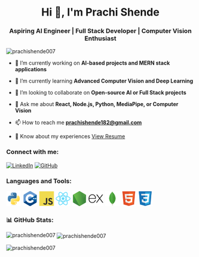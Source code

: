 <h1 align="center">Hi 👋, I'm Prachi Shende</h1>
<h3 align="center">Aspiring AI Engineer | Full Stack Developer | Computer Vision Enthusiast</h3>

<p align="left"> <img src="https://komarev.com/ghpvc/?username=prachishende007&label=Profile%20views&color=0e75b6&style=flat" alt="prachishende007" /> </p>

- 🔭 I’m currently working on **AI-based projects and MERN stack applications**

- 🌱 I’m currently learning **Advanced Computer Vision and Deep Learning**

- 👯 I’m looking to collaborate on **Open-source AI or Full Stack projects**

- 💬 Ask me about **React, Node.js, Python, MediaPipe, or Computer Vision**

- 📫 How to reach me **prachishende182@gmail.com**

- 📄 Know about my experiences [View Resume](./Prachi_Shende_VIIT_Resume.pdf)

<h3 align="left">Connect with me:</h3>
<p align="left">
<a href="https://www.linkedin.com/in/prachi-shende-933812259/" target="blank"><img align="center" src="https://cdn.jsdelivr.net/npm/simple-icons@3.0.1/icons/linkedin.svg" alt="LinkedIn" height="30" width="40" /></a>
<a href="https://github.com/prachishende007" target="blank"><img align="center" src="https://cdn.jsdelivr.net/npm/simple-icons@3.0.1/icons/github.svg" alt="GitHub" height="30" width="40" /></a>
</p>

<h3 align="left">Languages and Tools:</h3>
<p align="left"> 
  <img src="https://raw.githubusercontent.com/devicons/devicon/master/icons/python/python-original.svg" alt="python" width="40" height="40"/> 
  <img src="https://raw.githubusercontent.com/devicons/devicon/master/icons/cplusplus/cplusplus-original.svg" alt="cpp" width="40" height="40"/> 
  <img src="https://raw.githubusercontent.com/devicons/devicon/master/icons/javascript/javascript-original.svg" alt="javascript" width="40" height="40"/> 
  <img src="https://raw.githubusercontent.com/devicons/devicon/master/icons/react/react-original.svg" alt="react" width="40" height="40"/> 
  <img src="https://raw.githubusercontent.com/devicons/devicon/master/icons/nodejs/nodejs-original.svg" alt="nodejs" width="40" height="40"/> 
  <img src="https://raw.githubusercontent.com/devicons/devicon/master/icons/express/express-original.svg" alt="express" width="40" height="40"/> 
  <img src="https://raw.githubusercontent.com/devicons/devicon/master/icons/mongodb/mongodb-original.svg" alt="mongodb" width="40" height="40"/> 
  <img src="https://raw.githubusercontent.com/devicons/devicon/master/icons/html5/html5-original.svg" alt="html5" width="40" height="40"/> 
  <img src="https://raw.githubusercontent.com/devicons/devicon/master/icons/css3/css3-original.svg" alt="css3" width="40" height="40"/> 
</p>

<h3>📊 GitHub Stats:</h3>
<p><img align="left" src="https://github-readme-stats.vercel.app/api/top-langs?username=prachishende007&show_icons=true&locale=en&layout=compact" alt="prachishende007" /></p>
<p>&nbsp;<img align="center" src="https://github-readme-stats.vercel.app/api?username=prachishende007&show_icons=true&locale=en" alt="prachishende007" /></p>
<p><img align="center" src="https://github-readme-streak-stats.herokuapp.com/?user=prachishende007&" alt="prachishende007" /></p>
